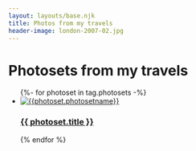 ```yaml
---
layout: layouts/base.njk
title: Photos from my travels
header-image: london-2007-02.jpg
---
```


<div class="page-area">

<h1>Photosets from my travels</h1>

<ul class="photos-grid">
	{%- for photoset in tag.photosets -%}
	<li>
		<a href="{{ photoset.url }}">
		<img src="/images/photos/{{photoset.photoset-name}}/{{photoset.featured-image}}.jpg" class="img-responsive" alt="{{photoset.photosetname}}">
		<h3>{{ photoset.title }}</h3>
		</a>
	</li>
	{% endfor %}
</ul>

</div>